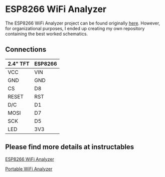 # ESP8266 WiFi Analyzer

The ESP8266 WiFi Analyzer project can be found originally [here](https://github.com/moononournation/ESP8266WiFiAnalyzer). However, for organizational purposes, I ended up creating my own repository containing the best worked schematics.

## Connections

| 2.4" TFT | ESP8266|
| -------- | ------ |
| VCC      | VIN    |
| GND      | GND    |
| CS       | D8     |
| RESET    | RST    |
| D/C      | D1     |
| MOSI     | D7     |
| SCK      | D5     |
| LED      | 3V3    |

## Please find more details at instructables

[ESP8266 WiFi Analyzer](https://www.instructables.com/ESP8266-WiFi-Analyzer/)

[Portable WiFi Analyzer](https://www.instructables.com/id/Portable-WiFi-Analyzer/)